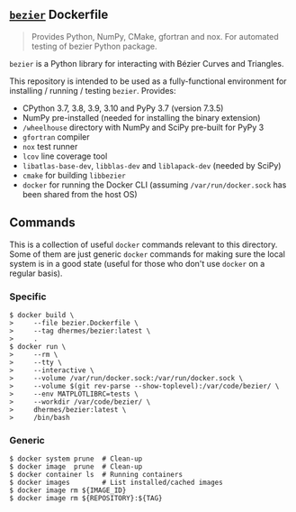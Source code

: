## [`bezier`][1] Dockerfile

> Provides Python, NumPy, CMake, gfortran and nox. For automated testing of bezier Python package.

`bezier` is a Python library for interacting with B&#xe9;zier Curves and Triangles.

This repository is intended to be used as a fully-functional environment for installing / running / testing `bezier`. Provides:

- CPython 3.7, 3.8, 3.9, 3.10 and PyPy 3.7 (version 7.3.5)
- NumPy pre-installed (needed for installing the binary extension)
- `/wheelhouse` directory with NumPy and SciPy pre-built for PyPy 3
- `gfortran` compiler
- `nox` test runner
- `lcov` line coverage tool
- `libatlas-base-dev`, `libblas-dev` and `liblapack-dev` (needed by SciPy)
- `cmake` for building `libbezier`
- `docker` for running the Docker CLI (assuming `/var/run/docker.sock` has been shared from the host OS)

## Commands

This is a collection of useful `docker` commands relevant to
this directory. Some of them are just generic `docker` commands
for making sure the local system is in a good state (useful
for those who don't use `docker` on a regular basis).

### Specific

```
$ docker build \
>     --file bezier.Dockerfile \
>     --tag dhermes/bezier:latest \
>     .
$ docker run \
>     --rm \
>     --tty \
>     --interactive \
>     --volume /var/run/docker.sock:/var/run/docker.sock \
>     --volume $(git rev-parse --show-toplevel):/var/code/bezier/ \
>     --env MATPLOTLIBRC=tests \
>     --workdir /var/code/bezier/ \
>     dhermes/bezier:latest \
>     /bin/bash
```

### Generic

```
$ docker system prune  # Clean-up
$ docker image  prune  # Clean-up
$ docker container ls  # Running containers
$ docker images        # List installed/cached images
$ docker image rm ${IMAGE_ID}
$ docker image rm ${REPOSITORY}:${TAG}
```

[1]: https://hub.docker.com/r/dhermes/bezier/
